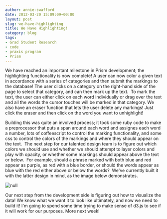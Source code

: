 ```yaml
---
author: annie-swafford
date: 2012-03-20 15:09:09+00:00
layout: post
slug: we-have-highlighting
title: We Have Highlighting!
category: blog
tags:
- Grad Student Research
- code
- praxis program
- Prism
---
```


We have reached an important milestone in Prism development; the highlighting functionality is now complete! A user can now color a given text in accordance with a series of categories and then submit the markings to the database! The user clicks on a category on the right-hand side of the page to select that category, and can then mark up the text.  To mark the text, the user can either click on each word individually or drag over the text and all the words the cursor touches will be marked in that category. We also have an eraser function that lets the user delete any markings! Just click the eraser and then click on the word you want to unhighlight!


Building this was quite an involved process; it took some ruby code to make a preprocessor that puts a span around each word and assignes each word a number, lots of coffeescript to control the marking functionality, and some css to control the colors of the markings and where they should appear on the text.  The next step for our talented design team is to figure out which colors we should use and whether we should attempt to layer colors and play with opacity, or whether some markings should appear above the text or below.  For example, should a phrase marked with both blue and red appear as purple, as red with a blue border, or should the words appear as blue with the red either above or below the words?  We've currently built it with the latter design in mind, as the image below demonstrates.





![null](https://lh6.googleusercontent.com/-aowZ54KSrzk/T2ioVI6RCoI/AAAAAAAAAEA/4NL9XpK9BxQ/w711-h415-k/highlight.png)




Our next step from the development side is figuring out how to visualize the data! We know what we want it to look like ultimately, and now we need to build it! I'm going to spend some time trying to make sense of d3.js to see if it will work for our purposes. More next week!
